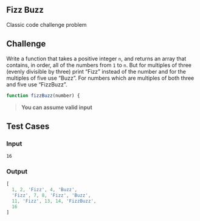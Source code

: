 Fizz Buzz
---

Classic code challenge problem

## Challenge

Write a function that takes a positive integer `n`, and returns an array that contains, in order, all of the numbers from `1` to `n`. But for multiples of three (evenly divisible by three) print “Fizz” instead of the number and for the multiples of five use “Buzz”. For numbers which are multiples of both three and five use “FizzBuzz”.


```js
function fizzBuzz(number) {
```

> **You can assume valid input**

## Test Cases

### Input

`16`

### Output

```js
[
  1, 2, 'Fizz', 4, 'Buzz',
  'Fizz', 7, 8, 'Fizz', 'Buzz',
  11, 'Fizz', 13, 14, 'FizzBuzz',
  16
]
```
